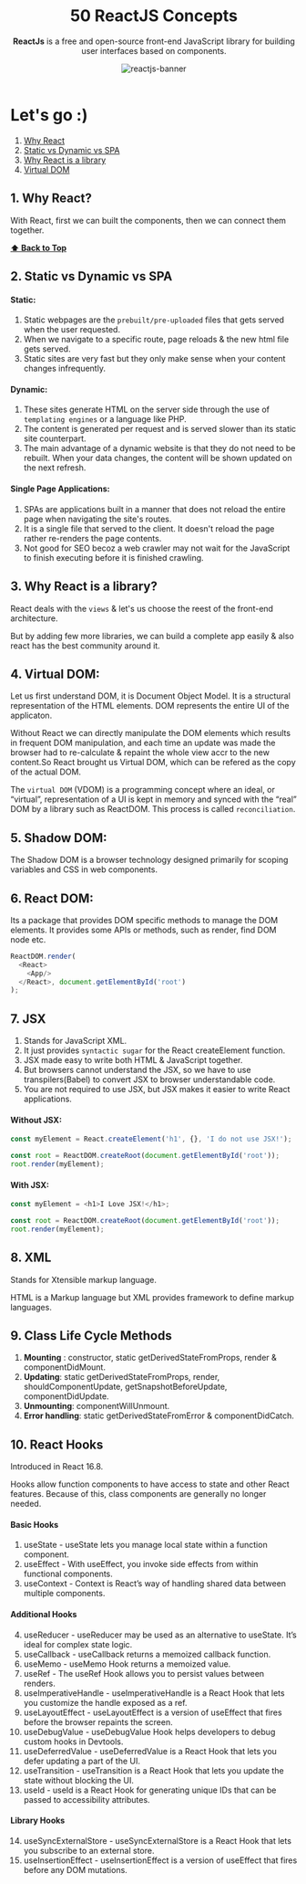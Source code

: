 <div align="center">
  <h1>50 ReactJS Concepts</h1>
  
  <p><b>ReactJs</b> is a free and open-source front-end JavaScript library for building user interfaces based on components.</p>
  
  <img src="https://miro.medium.com/max/1400/1*KN7zbaWkbm5E71zZWfTf7A.gif" alt="reactjs-banner">
</div>

<br>

# Let's go :)

1. [Why React](#1-why-react)
2. [Static vs Dynamic vs SPA](#2-Static-vs-Dynamic-vs-SPA) 
3. [Why React is a library](#3-Why-React-is-a-library)
4. [Virtual DOM](#4-Virtual-DOM)

## 1. Why React?
With React, first we can built the components, then we can connect them together.

**[⬆ Back to Top](#lets-go-)**

## 2. Static vs Dynamic vs SPA
#### Static: 
1. Static webpages are the `prebuilt/pre-uploaded` files that gets served when the user requested.
2. When we navigate to a specific route, page reloads & the new html file gets served.
3. Static sites are very fast but they only make sense when your content changes infrequently.

#### Dynamic:
1. These sites generate HTML on the server side through the use of `templating engines` or a language like PHP.
2. The content is generated per request and is served slower than its static site counterpart.
3. The main advantage of a dynamic website is that they do not need to be rebuilt. When your data changes, the content will be shown updated on the next refresh.

#### Single Page Applications:
1. SPAs are applications built in a manner that does not reload the entire page when navigating the site's routes.
2. It is a single file that served to the client. It doesn't reload the page rather re-renders the page contents.
3. Not good for SEO becoz a web crawler may not wait for the JavaScript to finish executing before it is finished crawling.

## 3. Why React is a library?
React deals with the `views` & let's us choose the reest of the front-end architecture.

But by adding few more libraries, we can build a complete app easily & also react has the best community around it.

## 4. Virtual DOM:
Let us first understand DOM, it is Document Object Model. It is a structural representation of the HTML elements. 
DOM represents the entire UI of the applicaton.

Without React we can directly manipulate the DOM elements which results in frequent DOM manipulation, and each time an update was made the browser had to re-calculate & repaint the whole view accr to the new content.So React brought us Virtual DOM, which can be refered as the copy of the actual DOM. 

The `virtual DOM` (VDOM) is a programming concept where an ideal, or “virtual”, representation of a UI is kept in memory and synced with the “real” DOM by a library such as ReactDOM. This process is called `reconciliation`.

## 5. Shadow DOM:
The Shadow DOM is a browser technology designed primarily for scoping variables and CSS in web components.

## 6. React DOM:
Its a package that provides DOM specific methods to manage the DOM elements. It provides some APIs or methods, such as render, find DOM node etc.
```javascript
ReactDOM.render(
  <React>
    <App/>
  </React>, document.getElementById('root')
);
```

## 7. JSX
1. Stands for JavaScript XML.
2. It just provides `syntactic sugar` for the React createElement function.
3. JSX made easy to write both HTML & JavaScript together.
4. But browsers cannot understand the JSX, so we have to use transpilers(Babel) to convert JSX to browser understandable code.
4. You are not required to use JSX, but JSX makes it easier to write React applications.

#### Without JSX:
```javascript
const myElement = React.createElement('h1', {}, 'I do not use JSX!');

const root = ReactDOM.createRoot(document.getElementById('root'));
root.render(myElement);
```
#### With JSX:
```javascript
const myElement = <h1>I Love JSX!</h1>;

const root = ReactDOM.createRoot(document.getElementById('root'));
root.render(myElement);
```

## 8. XML
Stands for Xtensible markup language.

HTML is a Markup language but XML provides framework to define markup languages.

## 9. Class Life Cycle Methods
1. **Mounting** : constructor, static getDerivedStateFromProps, render & componentDidMount.
2. **Updating**: static getDerivedStateFromProps, render, shouldComponentUpdate, getSnapshotBeforeUpdate, componentDidUpdate.
3. **Unmounting**: componentWillUnmount.
4. **Error handling**: static getDerivedStateFromError & componentDidCatch.

## 10. React Hooks
Introduced in React 16.8.

Hooks allow function components to have access to state and other React features. Because of this, class components are generally no longer needed.

#### Basic Hooks
1. useState - useState lets you manage local state within a function component.
2. useEffect - With useEffect, you invoke side effects from within functional components.
3. useContext - Context is React’s way of handling shared data between multiple components.

#### Additional Hooks
4. useReducer - useReducer may be used as an alternative to useState. It’s ideal for complex state logic.
5. useCallback - useCallback returns a memoized callback function.
6. useMemo - useMemo Hook returns a memoized value.
7. useRef - The useRef Hook allows you to persist values between renders.
8. useImperativeHandle - useImperativeHandle is a React Hook that lets you customize the handle exposed as a ref.
9. useLayoutEffect - useLayoutEffect is a version of useEffect that fires before the browser repaints the screen.
10. useDebugValue - useDebugValue Hook helps developers to debug custom hooks in Devtools.
11. useDeferredValue - useDeferredValue is a React Hook that lets you defer updating a part of the UI.
12. useTransition - useTransition is a React Hook that lets you update the state without blocking the UI.
13. useId - useId is a React Hook for generating unique IDs that can be passed to accessibility attributes.

#### Library Hooks
14. useSyncExternalStore - useSyncExternalStore is a React Hook that lets you subscribe to an external store.
15. useInsertionEffect - useInsertionEffect is a version of useEffect that fires before any DOM mutations.
